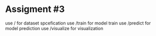 # Assigment #3

use /      for dataset spcefication
use /train for model train
use /predict for model prediction
use /visualize for visualization

